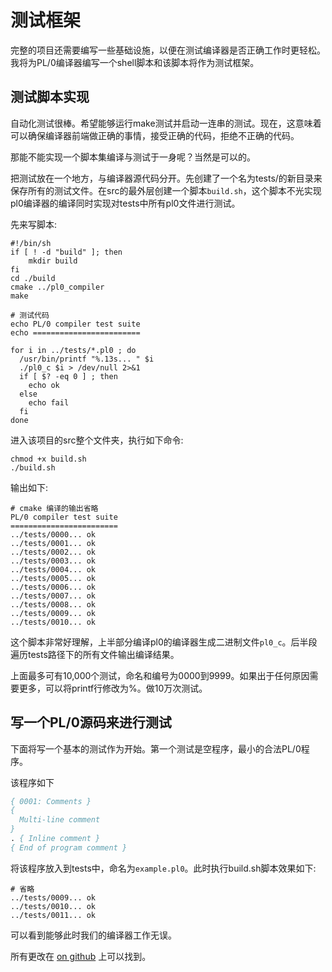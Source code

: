 # 测试框架

完整的项目还需要编写一些基础设施，以便在测试编译器是否正确工作时更轻松。我将为PL/0编译器编写一个shell脚本和该脚本将作为测试框架。

## 测试脚本实现

自动化测试很棒。希望能够运行make测试并启动一连串的测试。现在，这意味着可以确保编译器前端做正确的事情，接受正确的代码，拒绝不正确的代码。

那能不能实现一个脚本集编译与测试于一身呢？当然是可以的。

把测试放在一个地方，与编译器源代码分开。先创建了一个名为tests/的新目录来保存所有的测试文件。在src的最外层创建一个脚本`build.sh`，这个脚本不光实现pl0编译器的编译同时实现对tests中所有pl0文件进行测试。

先来写脚本:

```shell
#!/bin/sh
if [ ! -d "build" ]; then
    mkdir build
fi
cd ./build
cmake ../pl0_compiler
make

# 测试代码
echo PL/0 compiler test suite
echo ========================

for i in ../tests/*.pl0 ; do
  /usr/bin/printf "%.13s... " $i
  ./pl0_c $i > /dev/null 2>&1
  if [ $? -eq 0 ] ; then
    echo ok
  else
    echo fail
  fi
done
```

进入该项目的src整个文件夹，执行如下命令:

```shell
chmod +x build.sh
./build.sh
```

输出如下:

```shell
# cmake 编译的输出省略
PL/0 compiler test suite
========================
../tests/0000... ok
../tests/0001... ok
../tests/0002... ok
../tests/0003... ok
../tests/0004... ok
../tests/0005... ok
../tests/0006... ok
../tests/0007... ok
../tests/0008... ok
../tests/0009... ok
../tests/0010... ok
```

这个脚本非常好理解，上半部分编译pl0的编译器生成二进制文件`pl0_c`。后半段遍历tests路径下的所有文件输出编译结果。

上面最多可有10,000个测试，命名和编号为0000到9999。如果出于任何原因需要更多，可以将printf行修改为%。做10万次测试。

## 写一个PL/0源码来进行测试

下面将写一个基本的测试作为开始。第一个测试是空程序，最小的合法PL/0程序。

该程序如下

```pascal
{ 0001: Comments }
{
  Multi-line comment
}
. { Inline comment }
{ End of program comment }

```

将该程序放入到tests中，命名为`example.pl0`。此时执行build.sh脚本效果如下:

```shell
# 省略
../tests/0009... ok
../tests/0010... ok
../tests/0011... ok
```

可以看到能够此时我们的编译器工作无误。

所有更改在 [on github](https://github.com/helintongh/pl0_pure_c/commit/53c704823ad59eeae12ea39c75e34d2ccc30a4af) 上可以找到。